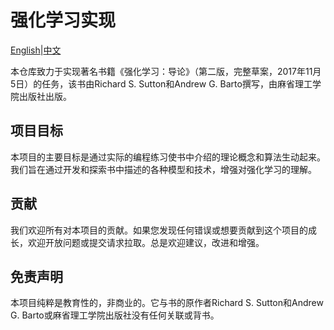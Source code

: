 # 强化学习实现

[English](README.en.md)|[中文](README.md)

本仓库致力于实现著名书籍《强化学习：导论》（第二版，完整草案，2017年11月5日）的任务，该书由Richard S. Sutton和Andrew G. Barto撰写，由麻省理工学院出版社出版。

## 项目目标

本项目的主要目标是通过实际的编程练习使书中介绍的理论概念和算法生动起来。我们旨在通过开发和探索书中描述的各种模型和技术，增强对强化学习的理解。

## 贡献

我们欢迎所有对本项目的贡献。如果您发现任何错误或想要贡献到这个项目的成长，欢迎开放问题或提交请求拉取。总是欢迎建议，改进和增强。

## 免责声明

本项目纯粹是教育性的，非商业的。它与书的原作者Richard S. Sutton和Andrew G. Barto或麻省理工学院出版社没有任何关联或背书。
